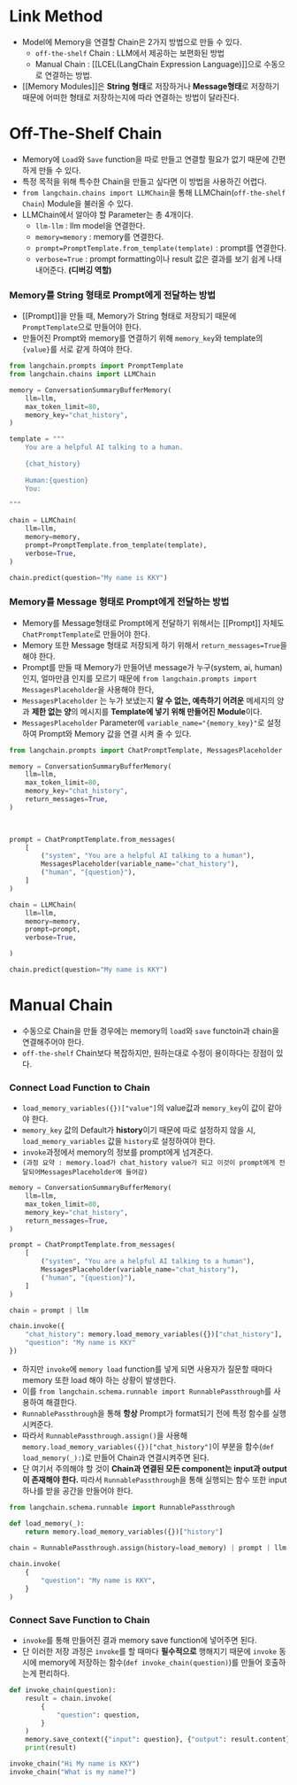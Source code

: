 # Link Method
- Model에 Memory을 연결할 Chain은 2가지 방법으로 만들 수 있다.
	- `off-the-shelf` Chain : LLM에서 제공하는 보편화된 방법
	- Manual Chain : [[LCEL(LangChain Expression Language)]]으로 수동으로 연결하는 방법.
- [[Memory Modules]]은 **String 형태**로 저장하거나 **Message형태**로 저장하기 때문에 어떠한 형태로 저장하는지에 따라 연결하는 방법이 달라진다.
# Off-The-Shelf Chain
- Memory에 `Load`와 `Save` function을 따로 만들고 연결할 필요가 없기 때문에 간편하게 만들 수 있다.
- 특정 목적을 위해 특수한 Chain을 만들고 싶다면 이 방법을 사용하긴 어렵다.
- `from langchain.chains import LLMChain`을 통해 LLMChain(`off-the-shelf Chain`) Module을 불러올 수 있다.
- LLMChain에서 알아야 할 Parameter는 총 4개이다.
	- `llm-llm` : llm model을 연결한다.
	- `memory=memory` : memory를 연결한다.
	- `prompt=PromptTemplate.from_template(template)` : prompt를 연결한다.
	- `verbose=True` :  prompt formatting이나 result 값은 결과를 보기 쉽게 나태내어준다. **(디버깅 역할)**
### Memory를 String 형태로 Prompt에게 전달하는 방법
- [[Prompt]]을 만들 때, Memory가 String 형태로 저장되기 때문에 `PromptTemplate`으로 만들어야 한다.
- 만들어진 Prompt와 memory를 연결하기 위해 `memory_key`와 template의 `{value}`를 서로 같게 하여야 한다.
```python
from langchain.prompts import PromptTemplate
from langchain.chains import LLMChain

memory = ConversationSummaryBufferMemory(
    llm=llm,
    max_token_limit=80,
    memory_key="chat_history",
)

template = """
    You are a helpful AI talking to a human.
    
    {chat_history}
    
    Human:{question}
    You:

"""

chain = LLMChain(
    llm=llm,
    memory=memory,
    prompt=PromptTemplate.from_template(template),
    verbose=True,
)

chain.predict(question="My name is KKY")
```
### Memory를 Message 형태로 Prompt에게 전달하는 방법
- Memory를 Message형태로 Prompt에게 전달하기 위해서는 [[Prompt]] 자체도 `ChatPromptTemplate`로 만들어야 한다.
- Memory 또한 Message 형태로 저장되게 하기 위해서 `return_messages=True`을 해야 한다.
- Prompt를 만들 때 Memory가 만들어낸 message가 누구(system, ai, human)인지, 얼마만큼 인지를 모르기 때문에 `from langchain.prompts import MessagesPlaceholder`을 사용해야 한다,
- `MessagesPlaceholder` 는 누가 보냈는지 **알 수 없는, 예측하기 어려운** 메세지의 양과 **제한 없는 양**의 메시지를 **Template에 넣기 위해 만들어진 Module**이다.
- `MessagesPlaceholder` Parameter에 `variable_name="{memory_key}"`로 설정하여 Prompt와 Memory 값을 연결 시켜 줄 수 있다.

```python
from langchain.prompts import ChatPromptTemplate, MessagesPlaceholder

memory = ConversationSummaryBufferMemory(
    llm=llm,
    max_token_limit=80,
    memory_key="chat_history",
    return_messages=True,
)

  

prompt = ChatPromptTemplate.from_messages(
    [
        ("system", "You are a helpful AI talking to a human"),
        MessagesPlaceholder(variable_name="chat_history"),
        ("human", "{question}"),
    ]
)

chain = LLMChain(
    llm=llm,
    memory=memory,
    prompt=prompt,
    verbose=True,

)

chain.predict(question="My name is KKY")
```
# Manual Chain
- 수동으로 Chain을 만들 경우에는 memory의 `load`와 `save` functoin과 chain을 연결해주어야 한다.
- `off-the-shelf` Chain보다 복잡하지만, 원하는대로 수정이 용이하다는 장점이 있다.
### Connect Load Function to Chain
- `load_memory_variables({})["value"]`의 value값과 `memory_key`이 값이 같아야 한다.
- `memory_key` 값의 Default가 **history**이기 때문에 따로 설정하지 않을 시, `load_memory_variables` 값을 `history`로 설정하여야 한다.
- `invoke`과정에서 memory의 정보를 prompt에게 넘겨준다. 
- `(과정 요약 : memory.load가 chat_history value가 되고 이것이 prompt에게 전달되어MessagesPlaceholder에 들어감)`
```python
memory = ConversationSummaryBufferMemory(
    llm=llm,
    max_token_limit=80,
    memory_key="chat_history",
    return_messages=True,
)

prompt = ChatPromptTemplate.from_messages(
    [
        ("system", "You are a helpful AI talking to a human"),
        MessagesPlaceholder(variable_name="chat_history"),
        ("human", "{question}"),
    ]
)

chain = prompt | llm

chain.invoke({
    "chat_history": memory.load_memory_variables({})["chat_history"],
    "question": "My name is KKY"
})
```
- 하지만 `invoke`에 `memory load` function를 넣게 되면 사용자가 질문할 때마다 memory 또한 load 해야 하는 상황이 발생한다.
- 이를 `from langchain.schema.runnable import RunnablePassthrough`를 사용하여 해결한다.
- `RunnablePassthrough`을 통해 **항상** Prompt가 format되기 전에 특정 함수를 실행시켜준다.
- 따라서 `RunnablePassthrough.assign()`을 사용해 `memory.load_memory_variables({})["chat_history"]`이 부분을 함수(`def load_memory(_):`)로 만들어 Chain과 연결시켜주면 된다. 
- 단 여기서 주의해야 할 것이 **Chain과 연결된 모든 component는 input과 output이 존재해야 한다.** 따라서 `RunnablePassthrough`을 통해 실행되는 함수 또한 input 하나를 받을 공간을 만들어야 한다.
```python
from langchain.schema.runnable import RunnablePassthrough

def load_memory(_):
    return memory.load_memory_variables({})["history"]
    
chain = RunnablePassthrough.assign(history=load_memory) | prompt | llm

chain.invoke(
    {
        "question": "My name is KKY",
    }
)
```
### Connect Save Function to Chain
- `invoke`를 통해 만들어진 결과 memory save function에 넣어주면 된다.
- 단 이러한 저장 과정은 `invoke`를 할 때마다 **필수적으로** 행해지기 때문에 `invoke` 동시에 memory에 저장하는 함수(`def invoke_chain(question)`)를 만들어 호출하는게 편리하다.
```python
def invoke_chain(question):
    result = chain.invoke(
        {
            "question": question,
        }
    )
    memory.save_context({"input": question}, {"output": result.content})
    print(result)

invoke_chain("Hi My name is KKY")
invoke_chain("What is my name?")
```